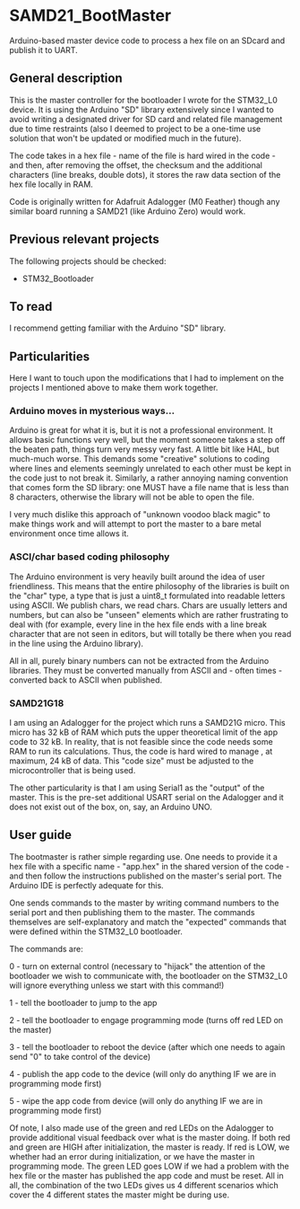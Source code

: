 # SAMD21_BootMaster
Arduino-based master device code to process a hex file on an SDcard and publish it to UART.

## General description
This is the master controller for the bootloader I wrote for the STM32_L0 device. It is using the Arduino "SD" library extensively since I wanted to avoid writing a designated driver for SD card and related file management due to time restraints (also I deemed to project to be a one-time use solution that won't be updated or modified much in the future).

The code takes in a hex file - name of the file is hard wired in the code - and then, after removing the offset, the checksum and the additional characters (line breaks, double dots), it stores the raw data section of the hex file locally in RAM.

Code is originally written for Adafruit Adalogger (M0 Feather) though any similar board running a SAMD21 (like Arduino Zero) would work.

## Previous relevant projects
The following projects should be checked:
-	STM32_Bootloader

## To read
I recommend getting familiar with the Arduino "SD" library.

## Particularities
Here I want to touch upon the modifications that I had to implement on the projects I mentioned above to make them work together.

### Arduino moves in mysterious ways...
Arduino is great for what it is, but it is not a professional environment. It allows basic functions very well, but the moment someone takes a step off the beaten path, things turn very messy very fast. A little bit like HAL, but much-much worse.
This demands some "creative" solutions to coding where lines and elements seemingly unrelated to each other must be kept in the code just to not break it. Similarly, a rather annoying naming convention that comes form the SD library: one MUST have a file name that is less than 8 characters, otherwise the library will not be able to open the file.

I very much dislike this approach of "unknown voodoo black magic" to make things work and will attempt to port the master to a bare metal environment once time allows it.

### ASCI/char based coding philosophy
The Arduino environment is very heavily built around the idea of user friendliness. This means that the entire philosophy of the libraries is built on the "char" type, a type that is just a uint8_t formulated into readable letters using ASCII. We publish chars, we read chars. Chars are usually letters and numbers, but can also be "unseen" elements which are rather frustrating to deal with (for example, every line in the hex file ends with a line break character that are not seen in editors, but will totally be there when you read in the line using the Arduino library).

All in all, purely binary numbers can not be extracted from the Arduino libraries. They must be converted manually from ASCII and - often times - converted back to ASCII when published.

### SAMD21G18
I am using an Adalogger for the project which runs a SAMD21G micro. This micro has 32 kB of RAM which puts the upper theoretical limit of the app code to 32 kB. In reality, that is not feasible since the code needs some RAM to run its calculations. Thus, the code is hard wired to manage , at maximum, 24 kB of data. This "code size" must be adjusted to the microcontroller that is being used.

The other particularity is that I am using Serial1 as the "output" of the master. This is the pre-set additional USART serial on the Adalogger and it does not exist out of the box, on, say, an Arduino UNO.

## User guide
The bootmaster is rather simple regarding use. One needs to provide it a hex file with a specific name - "app.hex" in the shared version of the code - and then follow the instructions published on the master's serial port. The Arduino IDE is perfectly adequate for this.

One sends commands to the master by writing command numbers to the serial port and then publishing them to the master. The commands themselves are self-explanatory and match the "expected" commands that were defined within the STM32_L0 bootloader.

The commands are:

0 - turn on external control (necessary to "hijack" the attention of the bootloader we wish to communicate with, the bootloader on the STM32_L0 will ignore everything unless we start with this command!)

1 - tell the bootloader to jump to the app

2 - tell the bootloader to engage programming mode (turns off red LED on the master)

3 - tell the bootloader to reboot the device (after which one needs to again send "0" to take control of the device)

4 - publish the app code to the device (will only do anything IF we are in programming mode first)

5 - wipe the app code from device (will only do anything IF we are in programming mode first)

Of note, I also made use of the green and red LEDs on the Adalogger to provide additional visual feedback over what is the master doing. If both red and green are HIGH after initialization, the master is ready. If red is LOW, we whether had an error during initialization, or we have the master in programming mode. The green LED goes LOW if we had a problem with the hex file or the master has published the app code and must be reset. All in all, the combination of the two LEDs gives us 4 different scenarios which cover the 4 different states the master might be during use.
